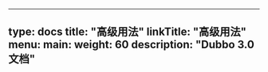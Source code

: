 
---
type: docs
title: "高级用法"
linkTitle: "高级用法"
menu:
  main:
    weight: 60
description: "Dubbo 3.0 文档"
---

